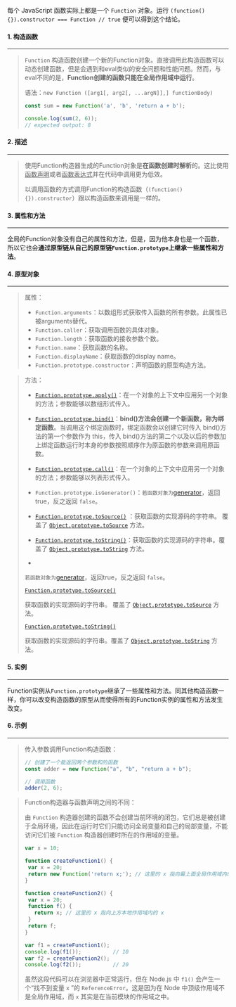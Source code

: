 每个 JavaScript 函数实际上都是一个 `Function` 对象。运行 `(function(){}).constructor === Function // true` 便可以得到这个结论。



#### 1. 构造函数

---

>`Function` 构造函数创建一个新的Function对象。直接调用此构造函数可以动态创建函数，但是会遇到和eval类似的安全问题和性能问题。然而，与eval不同的是，**Function创建的函数只能在全局作用域中运行**。
>
>语法：`new Function ([arg1[, arg2[, ...argN]],] functionBody)`
>
>```javascript
>const sum = new Function('a', 'b', 'return a + b');
>
>console.log(sum(2, 6));
>// expected output: 8
>```



#### 2. 描述

---

>使用Function构造器生成的Function对象是**在函数创建时解析**的。这比使用<u>函数声明</u>或者<u>函数表达式</u>并在代码中调用更为低效。
>
>以调用函数的方式调用Function的构造函数（`(function(){}).constructor`）跟以构造函数来调用是一样的。



#### 3. 属性和方法

---

全局的Function对象没有自己的属性和方法，但是，因为他本身也是一个函数，所以它也会**通过原型链从自己的原型链`Function.prototype`上继承一些属性和方法**。



#### 4. 原型对象

---

>属性：
>
>- `Function.arguments`：以数组形式获取传入函数的所有参数。此属性已被arguments替代。
>- `Function.caller`：获取调用函数的具体对象。
>- `Function.length`：获取函数的接收参数个数。
>- `Function.name`：获取函数的名称。
>- `Function.displayName`：获取函数的display name。
>- `Function.prototype.constructor`：声明函数的原型构造方法。

>方法：
>
>- [`Function.prototype.apply()`](https://developer.mozilla.org/zh-CN/docs/Web/JavaScript/Reference/Global_Objects/Function/apply)：在一个对象的上下文中应用另一个对象的方法；参数能够以数组形式传入。
>
>- [`Function.prototype.bind()`](https://developer.mozilla.org/zh-CN/docs/Web/JavaScript/Reference/Global_Objects/Function/bind)：**bind()方法会创建一个新函数，称为绑定函数**。当调用这个绑定函数时，绑定函数会以创建它时传入 bind()方法的第一个参数作为 this，传入 bind()方法的第二个以及以后的参数加上绑定函数运行时本身的参数按照顺序作为原函数的参数来调用原函数。
>
>- [`Function.prototype.call()`](https://developer.mozilla.org/zh-CN/docs/Web/JavaScript/Reference/Global_Objects/Function/call)：在一个对象的上下文中应用另一个对象的方法；参数能够以列表形式传入。
>
>- `Function.prototype.isGenerator()`：`若函数对象为`[generator](https://developer.mozilla.org/zh-CN/docs/Web/JavaScript/Guide/Iterators_and_Generators)，返回true，反之返回 `false`。
>
>- [`Function.prototype.toSource()`](https://developer.mozilla.org/zh-CN/docs/Web/JavaScript/Reference/Global_Objects/Function/toSource) ：获取函数的实现源码的字符串。 覆盖了 [`Object.prototype.toSource`](https://developer.mozilla.org/zh-CN/docs/Web/JavaScript/Reference/Global_Objects/Object/toSource) 方法。
>
>- [`Function.prototype.toString()`](https://developer.mozilla.org/zh-CN/docs/Web/JavaScript/Reference/Global_Objects/Function/toString)：获取函数的实现源码的字符串。覆盖了 [`Object.prototype.toString`](https://developer.mozilla.org/zh-CN/docs/Web/JavaScript/Reference/Global_Objects/Object/toString) 方法。
>
>- 
>
>  `若函数对象为`[generator](https://developer.mozilla.org/zh-CN/docs/Web/JavaScript/Guide/Iterators_and_Generators)，返回true，反之返回 `false`。
>
>  [`Function.prototype.toSource()`](https://developer.mozilla.org/zh-CN/docs/Web/JavaScript/Reference/Global_Objects/Function/toSource) 
>
>  获取函数的实现源码的字符串。 覆盖了 [`Object.prototype.toSource`](https://developer.mozilla.org/zh-CN/docs/Web/JavaScript/Reference/Global_Objects/Object/toSource) 方法。
>
>  [`Function.prototype.toString()`](https://developer.mozilla.org/zh-CN/docs/Web/JavaScript/Reference/Global_Objects/Function/toString)
>
>  获取函数的实现源码的字符串。覆盖了 [`Object.prototype.toString`](https://developer.mozilla.org/zh-CN/docs/Web/JavaScript/Reference/Global_Objects/Object/toString) 方法。



#### 5. 实例

---

Function实例从`Function.prototype`继承了一些属性和方法。同其他构造函数一样，你可以改变构造函数的原型从而使得所有的Function实例的属性和方法发生改变。



#### 6. 示例

---

>传入参数调用Function构造函数：
>
>```javascript
>// 创建了一个能返回两个参数和的函数
>const adder = new Function("a", "b", "return a + b");
>
>// 调用函数
>adder(2, 6);
>```

>Function构造器与函数声明之间的不同：
>
>由 `Function` 构造器创建的函数不会创建当前环境的闭包，它们总是被创建于全局环境，因此在运行时它们只能访问全局变量和自己的局部变量，不能访问它们被 `Function` 构造器创建时所在的作用域的变量。
>
>```javascript
>var x = 10;
>
>function createFunction1() {
>  var x = 20;
>  return new Function('return x;'); // 这里的 x 指向最上面全局作用域内的 x
>}
>
>function createFunction2() {
>  var x = 20;
>  function f() {
>    return x; // 这里的 x 指向上方本地作用域内的 x
>  }
>  return f;
>}
>
>var f1 = createFunction1();
>console.log(f1());          // 10
>var f2 = createFunction2();
>console.log(f2());          // 20
>```
>
>虽然这段代码可以在浏览器中正常运行，但在 Node.js 中 `f1()` 会产生一个“找不到变量 `x` ”的 `ReferenceError`。这是因为在 Node 中顶级作用域不是全局作用域，而 `x` 其实是在当前模块的作用域之中。

